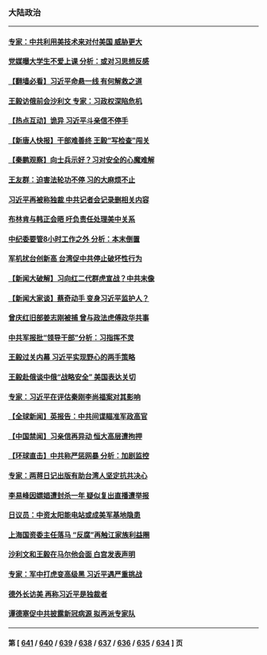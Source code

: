 ### 大陆政治
---
#### [专家：中共利用美技术来对付美国 威胁更大](../../pages/ncid277/n14076656.md) 
#### [党媒曝大学生不爱上课 分析：或对习思想反感](../../pages/ncid277/n14076654.md) 
#### [【翻墙必看】习近平命悬一线 有何解救之道](../../pages/ncid277/n14076605.md) 
#### [王毅访俄前会沙利文 专家：习政权深陷危机](../../pages/ncid277/n14076307.md) 
#### [【热点互动】诡异 习近平斗亲信不停手](../../pages/ncid277/n14076452.md) 
#### [【新唐人快报】干部难善终 王毅“写检查”闯关](../../pages/ncid277/n14076527.md) 
#### [【秦鹏观察】向士兵示好？习对安全的心魔难解](../../pages/ncid277/n14076515.md) 
#### [王友群：迫害法轮功不停 习的大麻烦不止](../../pages/ncid277/n14076312.md) 
#### [习近平再被称独裁 中共记者会记录删相关内容](../../pages/ncid277/n14076495.md) 
#### [布林肯与韩正会晤 吁负责任处理美中关系](../../pages/ncid277/n14076489.md) 
#### [中纪委要管8小时工作之外 分析：本末倒置](../../pages/ncid277/n14076309.md) 
#### [军机扰台创新高 台湾促中共停止破坏性行为](../../pages/ncid277/n14075955.md) 
#### [【新闻大破解】习向红二代群虎宣战？中共末像](../../pages/ncid277/n14076239.md) 
#### [【新闻大家谈】蔡奇动手 变身习近平监护人？](../../pages/ncid277/n14076267.md) 
#### [曾庆红旧部姜志刚被捕 曾与政法虎傅政华共事](../../pages/ncid277/n14076091.md) 
#### [中共军报批“领导干部”分析：习指挥不灵](../../pages/ncid277/n14076184.md) 
#### [王毅过关内幕 习近平实现野心的两手策略](../../pages/ncid277/n14075767.md) 
#### [王毅赴俄谈中俄“战略安全” 美国表达关切](../../pages/ncid277/n14076209.md) 
#### [专家：习近平在评估秦刚李尚福案对其影响](../../pages/ncid277/n14076086.md) 
#### [【全球新闻】英报告：中共间谍瞄准军政高官](../../pages/ncid277/n14076085.md) 
#### [【中国禁闻】习亲信再异动 恒大高层遭拘押](../../pages/ncid277/n14075042.md) 
#### [【环球直击】中共称严惩网暴 分析：加剧监控](../../pages/ncid277/n14075043.md) 
#### [专家：两蒋日记出版有助台湾人坚定抗共决心](../../pages/ncid277/n14074183.md) 
#### [李易峰因嫖娼遭封杀一年 疑似复出直播遭举报](../../pages/ncid277/n14075690.md) 
#### [日议员：中资太阳能电站或成美军基地隐患](../../pages/ncid277/n14075677.md) 
#### [上海国资委主任落马 “反腐”再触江家族利益圈](../../pages/ncid277/n14075693.md) 
#### [沙利文和王毅在马尔他会面 白宫发表声明](../../pages/ncid277/n14075654.md) 
#### [专家：军中打虎变高级黑 习近平遇严重挑战](../../pages/ncid277/n14075512.md) 
#### [德外长访美 再称习近平是独裁者](../../pages/ncid277/n14075605.md) 
#### [谭德塞促中共披露新冠病源 拟再派专家队](../../pages/ncid277/n14075549.md) 

---
#### 第 [ [641](./641.md) / [640](./640.md) / [639](./639.md) / [638](./638.md) / [637](./637.md) / [636](./636.md) / [635](./635.md) / [634](./634.md) ] 页
